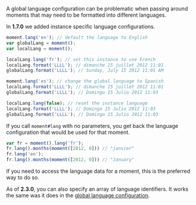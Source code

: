 A global language configuration can be problematic when passing around moments that may need to be formatted into different languages.

In **1.7.0** we added instance specific language configurations.

```javascript
moment.lang('en'); // default the language to English
var globalLang = moment();
var localLang = moment();

localLang.lang('fr'); // set this instance to use French
localLang.format('LLLL'); // dimanche 15 juillet 2012 11:01
globalLang.format('LLLL'); // Sunday, July 15 2012 11:01 AM

moment.lang('es'); // change the global language to Spanish
localLang.format('LLLL'); // dimanche 15 juillet 2012 11:01
globalLang.format('LLLL'); // Domingo 15 Julio 2012 11:03

localLang.lang(false); // reset the instance language
localLang.format('LLLL'); // Domingo 15 Julio 2012 11:03
globalLang.format('LLLL'); // Domingo 15 Julio 2012 11:03
```

If you call `moment#lang` with no parameters, you get back the language configuration that would be used for that moment.

```javascript
var fr = moment().lang('fr');
fr.lang().months(moment([2012, 0])) // "janvier"
fr.lang('en');
fr.lang().months(moment([2012, 0])) // "January"
```

If you need to access the language data for a moment, this is the preferred way to do so.

As of **2.3.0**, you can also specify an array of language identifiers. It works the same was it does in the [global language configuration](http://localhost:8000/docs/#/i18n/changing-language/).

